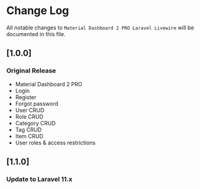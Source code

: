# Change Log
All notable changes to `Material Dashboard 2 PRO Laravel Livewire`  will be documented in this file.

## [1.0.0]
### Original Release
- Material Dashboard 2 PRO
- Login
- Register
- Forgot password
- User CRUD
- Role CRUD
- Category CRUD
- Tag CRUD
- Item CRUD
- User roles & access restrictions

## [1.1.0]
### Update to Laravel 11.x
